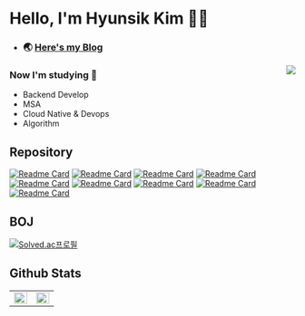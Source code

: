 # Hello, I'm Hyunsik Kim 🧑‍💻
- ### 🌏 [Here's my Blog](https://devconf.tistory.com/) 

<div align="right">
<img src="https://komarev.com/ghpvc/?username=devconf&&style=flat-square" align="right" />
</div>

### Now I'm studying 📖
- Backend Develop
- MSA
- Cloud Native & Devops
- Algorithm

## Repository
[![Readme Card](https://github-readme-stats-git-masterrstaa-rickstaa.vercel.app/api/pin/?username=Wow-Town&repo=wowTown-backend)](https://github.com/Wow-Town/wowTown-backend)
[![Readme Card](https://github-readme-stats-git-masterrstaa-rickstaa.vercel.app/api/pin/?username=Wow-Town&repo=wowTown-frontend)](https://github.com/Wow-Town/wowTown-frontend)
[![Readme Card](https://github-readme-stats-git-masterrstaa-rickstaa.vercel.app/api/pin/?username=classvar&repo=classvar-user-backend)](https://github.com/classvar/classvar-user-backend)
[![Readme Card](https://github-readme-stats-git-masterrstaa-rickstaa.vercel.app/api/pin/?username=Devconf&repo=Algorithm)](https://github.com/Devconf/Algorithm)
[![Readme Card](https://github-readme-stats-git-masterrstaa-rickstaa.vercel.app/api/pin/?username=Devconf&repo=sales-data-collection-backend)](https://github.com/Devconf/sales-data-collection-backend)
[![Readme Card](https://github-readme-stats-git-masterrstaa-rickstaa.vercel.app/api/pin/?username=Devconf&repo=sales-data-collection-frontend)](https://github.com/Devconf/sales-data-collection-frontend)
[![Readme Card](https://github-readme-stats-git-masterrstaa-rickstaa.vercel.app/api/pin/?username=Devconf&repo=Spring-Boot-study)](https://github.com/Devconf/Spring-Boot-study)
[![Readme Card](https://github-readme-stats-git-masterrstaa-rickstaa.vercel.app/api/pin/?username=Devconf&repo=meal-operations-command-MOC)](https://github.com/Devconf/meal-operations-command-MOC)
[![Readme Card](https://github-readme-stats-git-masterrstaa-rickstaa.vercel.app/api/pin/?username=Devconf&repo=university_wiki_crawling)](https://github.com/Devconf/university_wiki_crawling)


## BOJ
[![Solved.ac프로필](http://mazassumnida.wtf/api/v2/generate_badge?boj=wmf2fkrh)](https://solved.ac/wmf2fkrh)

## Github Stats  
<table><tr><td valign="top" width="50%">

<img src="https://github-readme-stats-git-masterrstaa-rickstaa.vercel.app/api/?username=Devconf&show_icons=true&theme=vue&count_private=true&hide_border=true" align="left" style="width: 100%" />

</td><td valign="top" width="50%">

<img src="https://github-readme-stats-git-masterrstaa-rickstaa.vercel.app/api/top-langs/?username=Devconf&layout=compact&hide=html,scss,css&hide_border=true" align="left" style="width: 100%" />

</td></tr></table> 


<!--
**Devconf/Devconf** is a ✨ _special_ ✨ repository because its `README.md` (this file) appears on your GitHub profile.

Here are some ideas to get you started:

- 🔭 I’m currently working on ...
- 🌱 I’m currently learning ...
- 👯 I’m looking to collaborate on ...
- 🤔 I’m looking for help with ...
- 💬 Ask me about ...
- 📫 How to reach me: ...
- 😄 Pronouns: ...
- ⚡ Fun fact: ...
-->
